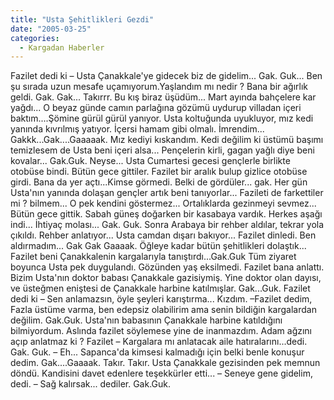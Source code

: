 ```yaml
---
title: "Usta Şehitlikleri Gezdi"
date: "2005-03-25"
categories: 
  - Kargadan Haberler
---
```


Fazilet dedi ki – Usta Çanakkale'ye gidecek biz de gidelim... Gak. Guk... Ben şu sırada uzun mesafe uçamıyorum.Yaşlandım mı nedir ? Bana bir ağırlık geldi. Gak. Gak... Takırrr. Bu kış biraz üşüdüm... Mart ayında bahçelere kar yağdı... O beyaz günde camın parlağına gözümü uydurup villadan içeri baktım....Şömine gürül gürül yanıyor. Usta koltuğunda uyukluyor, mız kedi yanında kıvrılmış yatıyor. İçersi hamam gibi olmalı. İmrendim... Gakkk...Gak....Gaaaaak. Mız kediyi kıskandım. Kedi değilim ki üstümü başımı temizlesem de Usta beni içeri alsa... Pençelerin kirli, gagan yağlı diye beni kovalar... Gak.Guk. Neyse... Usta Cumartesi gecesi gençlerle birlikte otobüse bindi. Bütün gece gittiler. Fazilet bir aralık bulup gizlice otobüse girdi. Bana da yer açtı...Kimse görmedi. Belki de gördüler... gak. Her gün Usta'nın yanında dolaşan gençler artık beni tanıyorlar... Fazileti de farkettiler mi ? bilmem... O pek kendini göstermez... Ortalıklarda gezinmeyi sevmez... Bütün gece gittik. Sabah güneş doğarken bir kasabaya vardık. Herkes aşağı indi... İhtiyaç molası... Gak. Guk. Sonra Arabaya bir rehber aldılar, tekrar yola çıkıldı. Rehber anlatıyor... Usta camdan dışarı bakıyor... Fazilet dinledi. Ben aldırmadım... Gak Gak Gaaaak. Öğleye kadar bütün şehitlikleri dolaştık... Fazilet beni Çanakkalenin kargalarıyla tanıştırdı...Gak.Guk Tüm ziyaret boyunca Usta pek duygulandı. Gözünden yaş eksilmedi. Fazilet bana anlattı. Bizim Usta'nın doktor babası Çanakkale gazisiymiş. Yine doktor olan dayısı, ve üsteğmen eniştesi de Çanakkale harbine katılmışlar. Gak...Guk. Fazilet dedi ki – Sen anlamazsın, öyle şeyleri karıştırma... Kızdım. –Fazilet dedim, Fazla üstüme varma, ben edepsiz olabilirim ama senin bildiğin kargalardan değilim. Gak.Guk. Usta'nın babasının Çanakkale harbine katıldığını bilmiyordum. Aslında fazilet söylemese yine de inanmazdım. Adam ağzını açıp anlatmaz ki ? Fazilet – Kargalara mı anlatacak aile hatıralarını...dedi. Gak. Guk. – Eh... Sapanca'da kimsesi kalmadığı için belki benle konuşur dedim. Gak....Gaaaak. Takır. Takır. Usta Çanakkale gezisinden pek memnun döndü. Kandisini davet edenlere teşekkürler etti... – Seneye gene gidelim, dedi. – Sağ kalırsak... dediler. Gak.Guk.
